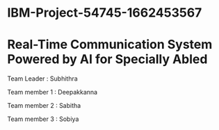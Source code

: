 # IBM-Project-54745-1662453567
# Real-Time Communication System Powered by AI for Specially Abled
 Team Leader : Subhithra
 
 Team member 1 : Deepakkanna
 
 Team member 2 : Sabitha
 
 Team member 3 : Sobiya
 
